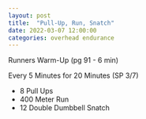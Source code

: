 ```yaml
---
layout: post
title:  "Pull-Up, Run, Snatch"
date: 2022-03-07 12:00:00
categories: overhead endurance
---
```


Runners Warm-Up (pg 91 - 6 min)

Every 5 Minutes for 20 Minutes (SP 3/7)
* 8 Pull Ups
* 400 Meter Run
* 12 Double Dumbbell Snatch
